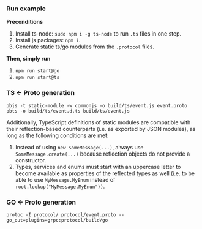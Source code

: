 ### Run example

**Preconditions**

1. Install ts-node: `sudo npm i -g ts-node` to run `.ts` files in one step.
2. Install js packages: `npm i`.
3. Generate static ts/go modules from the `.protocol` files.

**Then, simply run**

1. `npm run start@go`
2. `npm run start@ts`

### TS <- Proto generation

```
pbjs -t static-module -w commonjs -o build/ts/event.js event.proto
pbts -o build/ts/event.d.ts build/ts/event.js
```

Additionally, TypeScript definitions of static modules are compatible with their reflection-based counterparts (i.e. as exported by JSON modules), as long as the following conditions are met:

1. Instead of using `new SomeMessage(...)`, always use `SomeMessage.create(...)` because reflection objects do not provide a constructor.
2. Types, services and enums must start with an uppercase letter to become available as properties of the reflected types as well (i.e. to be able to use `MyMessage.MyEnum` instead of `root.lookup("MyMessage.MyEnum"))`.

### GO <- Proto generation

```
protoc -I protocol/ protocol/event.proto --go_out=plugins=grpc:protocol/build/go
```